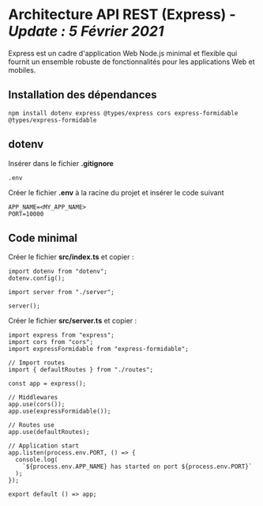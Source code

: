 # Architecture API REST (Express) - ***Update : 5 Février 2021***

Express est un cadre d'application Web Node.js minimal et flexible qui fournit un ensemble robuste de fonctionnalités pour les applications Web et mobiles.

## Installation des dépendances

```
npm install dotenv express @types/express cors express-formidable @types/express-formidable
```

## dotenv

Insérer dans le fichier **.gitignore**

```
.env
```

Créer le fichier **.env** à la racine du projet et insérer le code suivant

```
APP_NAME=<MY_APP_NAME>
PORT=10000
```


## Code minimal

Créer le fichier **src/index.ts** et copier :

```
import dotenv from "dotenv";
dotenv.config();

import server from "./server";

server();
```

Créer le fichier **src/server.ts** et copier :

```
import express from "express";
import cors from "cors";
import expressFormidable from "express-formidable";

// Import routes
import { defaultRoutes } from "./routes";

const app = express();

// Middlewares
app.use(cors());
app.use(expressFormidable());

// Routes use
app.use(defaultRoutes);

// Application start
app.listen(process.env.PORT, () => {
  console.log(
    `${process.env.APP_NAME} has started on port ${process.env.PORT}`
  );
});

export default () => app;

